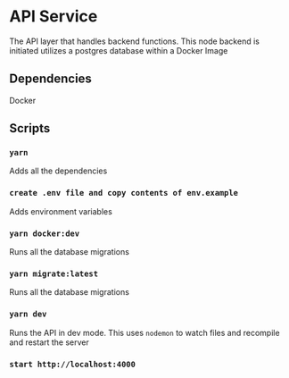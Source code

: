 # API Service

The API layer that handles backend functions. This node backend is initiated utilizes a postgres database within a Docker Image

## Dependencies

Docker

## Scripts

### `yarn`

Adds all the dependencies

### `create .env file and copy contents of env.example`

Adds environment variables

### `yarn docker:dev`

Runs all the database migrations

### `yarn migrate:latest`

Runs all the database migrations

### `yarn dev`

Runs the API in dev mode. This uses `nodemon` to watch files and recompile and restart the server

### `start http://localhost:4000`